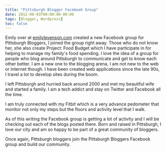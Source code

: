 ```yaml
---
title: "Pittsburgh Blogger Facebook Group"
date: 2012-08-03T00:00:00-00:00
tags: [Blogger, Wordpress]
toc: false
---
```

Emily over at [emilylevenson.com](https://emilylevenson.com/) created a new Facebook group for Pittsburgh Bloggers, I joined the group right away. Those who do not know her, she also create Project: Food Budget which I have participate in for helping to manage my family's food spending. I love the idea of a group for people who blog around Pittsburgh to communicate and get to know each other better. I am a new one to the blogging arena, I am not new to the web or Internet though. I have been created web applications since the late 90s, I travel a lot to develop sites during the boom.

I left Pittsburgh and hurried back around 2000 and met my beautiful wife and started a family. I am a tech addict and stay on Twitter and Facebook all the time.

I am truly connected with my Fitbit which is a very advance pedometer that monitor not only my steps but the floors and activity level that I walk.

As of this writing the Facebook group is getting a lot of activity and I will be checking out each of the blogs posted there. Born and raised in Pittsburgh, I love our city and am so happy to be part of a great community of bloggers.

Once again, Pittsburgh bloggers join the Pittsburgh Bloggers Facebook group and build our community.
